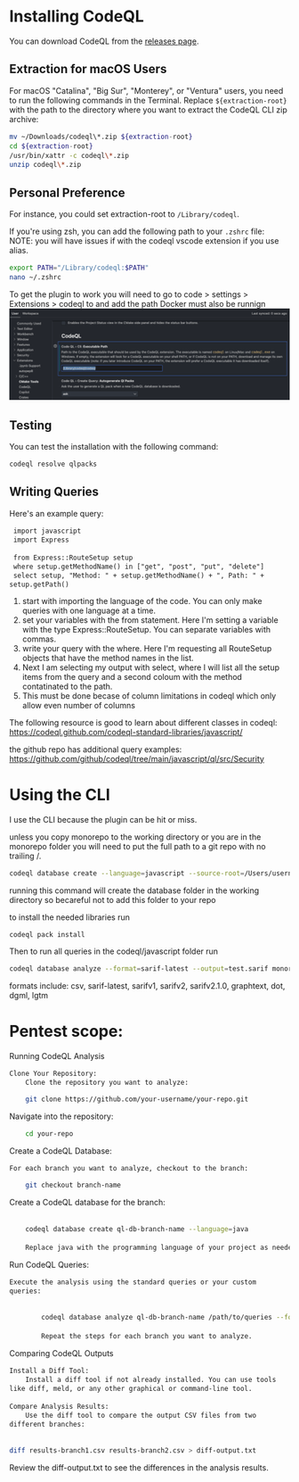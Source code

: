 # Installing CodeQL

You can download CodeQL from the [releases page](https://github.com/github/codeql-action/releases).

## Extraction for macOS Users

For macOS "Catalina", "Big Sur", "Monterey", or "Ventura" users, you need to run the following commands in the Terminal. Replace `${extraction-root}` with the path to the directory where you want to extract the CodeQL CLI zip archive:

```bash
mv ~/Downloads/codeql\*.zip ${extraction-root}
cd ${extraction-root}
/usr/bin/xattr -c codeql\*.zip
unzip codeql\*.zip
```

## Personal Preference

For instance, you could set extraction-root to `/Library/codeql`. 

If you're using zsh, you can add the following path to your `.zshrc` file:
NOTE: you will have issues if with the codeql vscode extension if you use alias.

```bash
export PATH="/Library/codeql:$PATH"
nano ~/.zshrc
```

To get the plugin to work you will need to go to code > settings > Extensions > codeql to and add the path
Docker must also be runnign
![You will need to add this to your vscode settings](codeql_vscode_settings.png)

## Testing

You can test the installation with the following command:

```bash
codeql resolve qlpacks
```

## Writing Queries
Here's an example query:

```codeql
 import javascript
 import Express
 
 from Express::RouteSetup setup
 where setup.getMethodName() in ["get", "post", "put", "delete"]
 select setup, "Method: " + setup.getMethodName() + ", Path: " + setup.getPath()
 ```

 1. start with importing the language of the code. You can only make queries with one language at a time.
 2. set your variables with the from statement. Here I'm setting a variable with the type Express::RouteSetup. You can separate variables with commas.
 3. write your query with the where. Here I'm requesting all RouteSetup objects that have the method names in the list.
 4. Next I am selecting my output with select, where I will list all the setup items from the query and a second coloum with the method contatinated to the path.
 5. This must be done becase of column limitations in codeql which only allow even number of columns

 The following resource is good to learn about different classes in codeql:
 https://codeql.github.com/codeql-standard-libraries/javascript/

the github repo has additional query examples:
https://github.com/github/codeql/tree/main/javascript/ql/src/Security

# Using the CLI
I use the CLI because the plugin can be hit or miss.

unless you copy monorepo to the working directory or you are in the monorepo folder you will need to put the full path to a git repo with no trailing /.
```bash
codeql database create --language=javascript --source-root=/Users/username/directory/to/monorepo name_of_database
```
running this command will create the database folder in the working directory so becareful not to add this folder to your repo

to install the needed libraries run
```bash
codeql pack install
```
Then to run all queries in the codeql/javascript folder run
```bash
codeql database analyze --format=sarif-latest --output=test.sarif monorepo
```
formats include: csv, sarif-latest, sarifv1, sarifv2, sarifv2.1.0, graphtext, dot, dgml, lgtm

# Pentest scope:

Running CodeQL Analysis

    Clone Your Repository:
        Clone the repository you want to analyze:
```bash
    git clone https://github.com/your-username/your-repo.git
```
Navigate into the repository:
```bash
    cd your-repo
```
Create a CodeQL Database:

    For each branch you want to analyze, checkout to the branch:
```bash
    git checkout branch-name
```
Create a CodeQL database for the branch:

```bash

    codeql database create ql-db-branch-name --language=java

    Replace java with the programming language of your project as needed.
```
Run CodeQL Queries:

    Execute the analysis using the standard queries or your custom queries:
```bash

        codeql database analyze ql-db-branch-name /path/to/queries --format=csv --output=results-branch-name.csv

        Repeat the steps for each branch you want to analyze.
```
Comparing CodeQL Outputs

    Install a Diff Tool:
        Install a diff tool if not already installed. You can use tools like diff, meld, or any other graphical or command-line tool.

    Compare Analysis Results:
        Use the diff tool to compare the output CSV files from two different branches:

```bash

diff results-branch1.csv results-branch2.csv > diff-output.txt
```

Review the diff-output.txt to see the differences in the analysis results.



